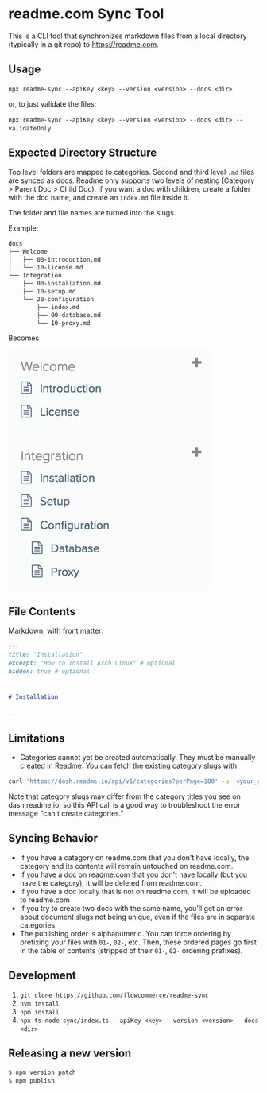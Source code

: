# readme.com Sync Tool

This is a CLI tool that synchronizes markdown files from a local directory (typically in a git repo) to https://readme.com.

## Usage

`npx readme-sync --apiKey <key> --version <version> --docs <dir>`

or, to just validate the files:

`npx readme-sync --apiKey <key> --version <version> --docs <dir> --validateOnly`

## Expected Directory Structure

Top level folders are mapped to categories. Second and third level `.md` files are synced as docs. Readme only supports two levels of nesting (Category > Parent Doc > Child Doc). If you want a doc with children, create a folder with the doc name, and create an `index.md` file inside it.

The folder and file names are turned into the slugs.

Example:

```
docs
├── Welcome
│   ├── 00-introduction.md
│   └── 10-license.md
└── Integration
    ├── 00-installation.md
    ├── 10-setup.md
    └── 20-configuration
        ├── index.md
        ├── 00-database.md
        └── 10-proxy.md
```

Becomes

![](result.png)

## File Contents

Markdown, with front matter:

```markdown
---
title: "Installation"
excerpt: "How to Install Arch Linux" # optional
hidden: true # optional
---

# Installation

...
```

## Limitations

- Categories cannot yet be created automatically. They must be manually created in Readme. You can fetch the existing category slugs with
```bash
curl 'https://dash.readme.io/api/v1/categories?perPage=100' -u '<your_readme_api_key>': -H 'x-readme-version: <your_docs_version>'
```
Note that category slugs may differ from the category titles you see on dash.readme.io, so this API call is a good way to troubleshoot the error message "can't create categories."

## Syncing Behavior

- If you have a category on readme.com that you don't have locally, the category and its contents will remain untouched on readme.com.
- If you have a doc on readme.com that you don't have locally (but you have the category), it will be deleted from readme.com.
- If you have a doc locally that is not on readme.com, it will be uploaded to readme.com
- If you try to create two docs with the same name, you'll get an error about document slugs not being unique, even if the files are in separate categories.
- The publishing order is alphanumeric. You can force ordering by prefixing your files with `01-`, `02-`, etc. Then, these ordered pages go first in the table of contents (stripped of their `01-`, `02-` ordering prefixes).

## Development

1. `git clone https://github.com/flowcommerce/readme-sync`
1. `nvm install`
1. `npm install`
1. `npx ts-node sync/index.ts --apiKey <key> --version <version> --docs <dir>`

## Releasing a new version

```bash
$ npm version patch
$ npm publish
```
